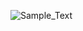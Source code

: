 ![Sample_Text](https://github.com/Srixx24/atlas-AirBnB_clone/assets/144152489/5371d546-fd26-40da-a7a3-3ce219417732)
